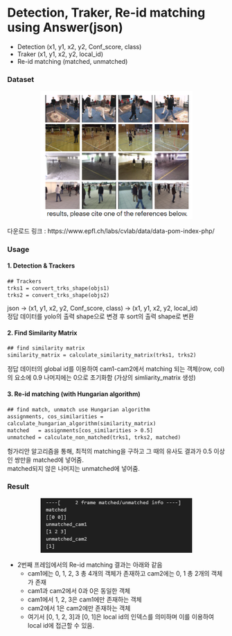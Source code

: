 # Detection, Traker, Re-id matching using Answer(json)
- Detection (x1, y1, x2, y2, Conf_score, class)
- Traker (x1, y1, x2, y2, local_id)
- Re-id matching (matched, unmatched)

### Dataset
<p align="center">
  <img src="./result/result2.PNG" width="350"/>
</p>
다운로드 링크 : https://www.epfl.ch/labs/cvlab/data/data-pom-index-php/

### Usage
#### 1. Detection & Trackers
~~~
## Trackers
trks1 = convert_trks_shape(objs1)
trks2 = convert_trks_shape(objs2)
~~~
json -> (x1, y1, x2, y2, Conf_score, class) -> (x1, y1, x2, y2, local_id) <br>
정답 데이터를 yolo의 출력 shape으로 변경 후 sort의 출력 shape로 변환

#### 2. Find Similarity Matrix
~~~
## find similarity matrix
similarity_matrix = calculate_similarity_matrix(trks1, trks2)
~~~
정답 데이터의 global id를 이용하여 cam1-cam2에서 matching 되는 객체(row, col)의 요소에 0.9 나머지에는 0으로 초기화함 (가상의 simliarity_matrix 생성)

#### 3. Re-id matching (with Hungarian algorithm)
~~~
## find match, unmatch use Hungarian algorithm
assignments, cos_similarities = calculate_hungarian_algorithm(similarity_matrix)
matched   = assignments[cos_similarities > 0.5]
unmatched = calculate_non_matched(trks1, trks2, matched)
~~~
헝가리안 알고리즘을 통해, 최적의 matching을 구하고 그 때의 유사도 결과가 0.5 이상인 쌍만을 matched에 넣어줌.<br>
matched되지 않은 나머지는 unmatched에 넣어줌.

### Result

<p align="center">
  <img src="./result/result1.PNG" width="350"/>
</p>

- 2번째 프레임에서의 Re-id matching 결과는 아래와 같음<br>
  - cam1에는 0, 1, 2, 3 총 4개의 객체가 존재하고 cam2에는 0, 1 총 2개의 객체가 존재
  - cam1과 cam2에서 0과 0은 동일한 객체
  - cam1에서 1, 2, 3은 cam1에만 존재하는 객체
  - cam2에서 1은 cam2에만 존재하는 객체
  - 여기서 [0, 1, 2, 3]과 [0, 1]은 local id의 인덱스를 의미하며 이를 이용하여 local id에 접근할 수 있음.
